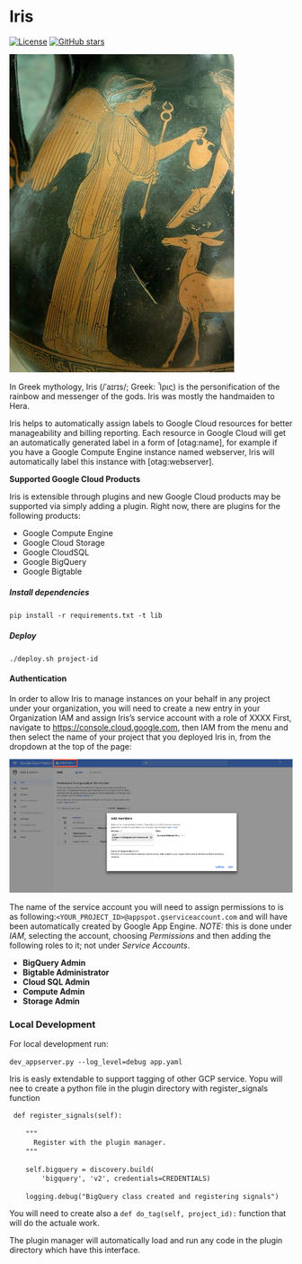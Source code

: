 # Iris
[![License](https://img.shields.io/github/license/doitintl/iris.svg)](LICENSE) [![GitHub stars](https://img.shields.io/github/stars/doitintl/iris.svg?style=social&label=Stars&style=for-the-badge)](https://github.com/doitintl/iris)

![](iris.jpg)

In Greek mythology, Iris (/ˈaɪrɪs/; Greek: Ἶρις) is the personification of the rainbow and messenger of the gods. Iris was mostly the handmaiden to Hera.

Iris helps to automatically assign labels to Google Cloud resources for better manageability and billing reporting. Each resource in Google Cloud will get an automatically generated label in a form of [otag:name], for example if you have a Google Compute Engine instance named webserver, Iris will automatically label this instance with [otag:webserver].

**Supported Google Cloud Products**

Iris is extensible through plugins and new Google Cloud products may be supported via simply adding a plugin. Right now, there are plugins for the following products:

* Google Compute Engine 
* Google Cloud Storage
* Google CloudSQL
* Google BigQuery
* Google Bigtable

##### Install dependencies

`pip install -r requirements.txt -t lib`


##### Deploy
`./deploy.sh project-id`


#### Authentication
In order to allow Iris to manage instances on your behalf in any project under your organization, you will need to create a new entry in your Organization IAM and assign Iris’s service account with a role of XXXX
First, navigate to https://console.cloud.google.com, then IAM from the menu and then select the name of your project that you deployed Iris in, from the dropdown at the top of the page:

![](iam.png)

The name of the service account you will need to assign permissions to is as following:`<YOUR_PROJECT_ID>@appspot.gserviceaccount.com` and will have been automatically created by Google App Engine. *NOTE:* this is done under *IAM*, selecting the account, choosing *Permissions* and then adding the following roles to it; not under *Service Accounts*.

*  **BigQuery Admin**
*  **Bigtable Administrator**
*  **Cloud SQL Admin**
*  **Compute Admin**
*  **Storage Admin** 

### Local Development
For local development run:

 `dev_appserver.py --log_level=debug app.yaml`
 
 Iris is easly extendable to support tagging of other GCP service.
 Yopu will nee to create a python file in the plugin directory with
 register_signals function
 
     def register_signals(self):
 
        """ 
          Register with the plugin manager.
        """
        
        self.bigquery = discovery.build(
            'bigquery', 'v2', credentials=CREDENTIALS)
        
        logging.debug("BigQuery class created and registering signals")
 
 
 You will need to create also a `def do_tag(self, project_id):` function that will do the actuale work.
 
 The plugin manager will automatically load and run any code in the plugin directory which have this interface.
 